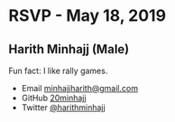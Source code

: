 # RSVP - May 18, 2019

## Harith Minhajj (Male)

Fun fact: I like rally games.

- Email [minhajjharith@gmail.com](mailto:minhajjharith@gmail.com)
- GitHub [20minhajj](https://github.com/20minhajj)
- Twitter [@harithminhajj](https://twitter.com/harithminhajj)
